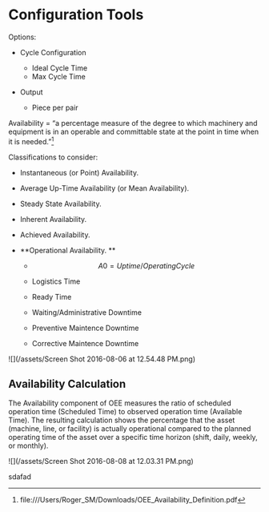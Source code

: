 # Configuration Tools

Options:

* Cycle Configuration

  * Ideal Cycle Time
  * Max Cycle Time

* Output

  * Piece per pair


Availability = “a percentage measure of the degree to which machinery and equipment is in an operable and committable state at the point in time when it is needed.”[^1]

Classifications to consider:

* Instantaneous \(or Point\) Availability.
* Average Up-Time Availability \(or Mean Availability\).
* Steady State Availability.
* Inherent Availability.
* Achieved Availability.
* **Operational Availability. **

  * $$A0 = Uptime / Operating Cycle$$

  * Logistics Time

  * Ready Time

  * Waiting\/Administrative Downtime

  * Preventive Maintence Downtime
  * Corrective Maintence Downtime


![](/assets/Screen Shot 2016-08-06 at 12.54.48 PM.png)

## **Availability Calculation**

The Availability component of OEE measures the ratio of scheduled operation time \(Scheduled Time\) to observed operation time \(Available Time\). The resulting calculation shows the percentage that the asset \(machine, line, or facility\) is actually operational compared to the planned operating time of the asset over a specific time horizon \(shift, daily, weekly, or monthly\).

![](/assets/Screen Shot 2016-08-08 at 12.03.31 PM.png)

sdafad

[^1]: file:\/\/\/Users\/Roger\_SM\/Downloads\/OEE\_Availability\_Definition.pdf

